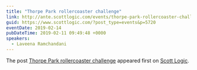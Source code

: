 ```yaml
---
title: "Thorpe Park rollercoaster challenge"
link: http://ante.scottlogic.com/events/thorpe-park-rollercoaster-challenge/
guid: https://www.scottlogic.com/?post_type=events&p=5720
eventDate: 2019-02-14
pubDateTime: 2019-02-11 09:49:48 +0000
speakers:
  - Laveena Ramchandani
---
```


<p>The post <a rel="nofollow" href="http://ante.scottlogic.com/events/thorpe-park-rollercoaster-challenge/">Thorpe Park rollercoaster challenge</a> appeared first on <a rel="nofollow" href="http://ante.scottlogic.com">Scott Logic</a>.</p>